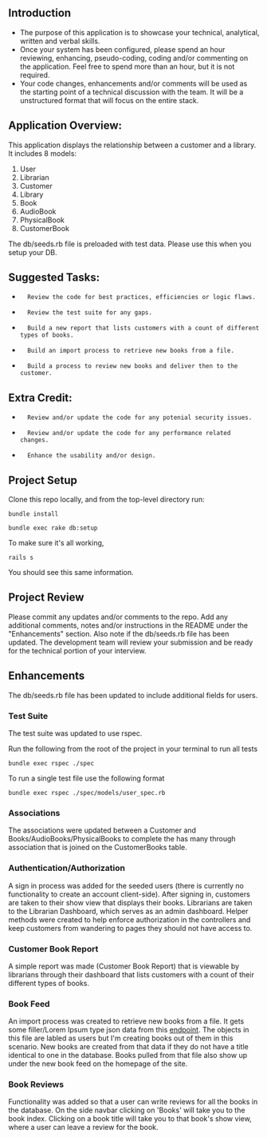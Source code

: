 ## Introduction

*   The purpose of this application is to showcase your technical, analytical, written and verbal skills.
*   Once your system has been configured, please spend an hour reviewing, enhancing, pseudo-coding, coding and/or commenting on the application. Feel free to spend more than an hour, but it is not required.
*   Your code changes, enhancements and/or comments will be used as the starting point of a technical discussion with the team. It will be a unstructured format that will focus on the entire stack.

## Application Overview:

This application displays the relationship between a customer and a library. It includes 8 models:

1.  User
2.  Librarian
3.  Customer
4.  Library
5.  Book
6.	AudioBook
7.	PhysicalBook
8.	CustomerBook

The db/seeds.rb file is preloaded with test data. Please use this when you setup your DB.

## Suggested Tasks:

*		Review the code for best practices, efficiencies or logic flaws.
*		Review the test suite for any gaps.
*		Build a new report that lists customers with a count of different types of books.
*		Build an import process to retrieve new books from a file.
*		Build a process to review new books and deliver then to the customer.

## Extra Credit:

*		Review and/or update the code for any potenial security issues.
*		Review and/or update the code for any performance related changes.
*		Enhance the usability and/or design.

## Project Setup

Clone this repo locally, and from the top-level directory run:

`bundle install`

`bundle exec rake db:setup`

To make sure it's all working,

`rails s`

You should see this same information.

## Project Review

Please commit any updates and/or comments to the repo. Add any additional comments, notes and/or instructions in the README under the "Enhancements" section. Also note if the db/seeds.rb file has been updated. The development team will review your submission and be ready for the technical portion of your interview.

## Enhancements

The db/seeds.rb file has been updated to include additional fields for users.

### Test Suite

The test suite was updated to use rspec.

Run the following from the root of the project in your terminal to run all tests

`bundle exec rspec ./spec`

To run a single test file use the following format

`bundle exec rspec ./spec/models/user_spec.rb`

### Associations

The associations were updated between a Customer and Books/AudioBooks/PhysicalBooks to complete the has many through association that is joined on the CustomerBooks table.

### Authentication/Authorization

A sign in process was added for the seeded users (there is currently no functionality to create an account client-side). After signing in, customers are taken to their show view that displays their books. Librarians are taken to the Librarian Dashboard, which serves as an admin dashboard. Helper methods were created to help enforce authorization in the controllers and keep customers from wandering to pages they should not have access to.

### Customer Book Report

A simple report was made (Customer Book Report) that is viewable by librarians through their dashboard that lists customers with a count of their different types of books.

### Book Feed

An import process was created to retrieve new books from a file. It gets some filler/Lorem Ipsum type json data from this [endpoint](https://jsonplaceholder.typicode.com/users). The objects in this file are labled as users but I'm creating books out of them in this scenario. New books are created from that data if they do not have a title identical to one in the database. Books pulled from that file also show up under the new book feed on the homepage of the site.

### Book Reviews

Functionality was added so that a user can write reviews for all the books in the database. On the side navbar clicking on 'Books' will take you to the book index. Clicking on a book title will take you to that book's show view, where a user can leave a review for the book.